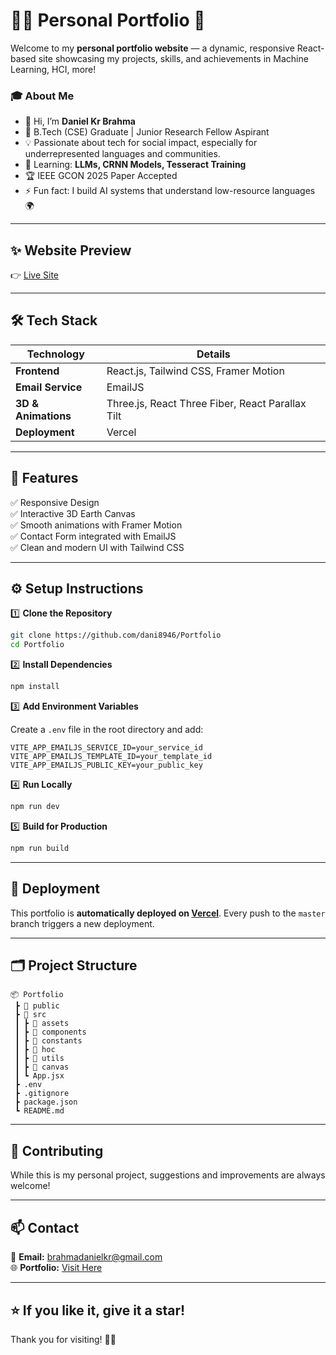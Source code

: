 
# 🧑‍💻 Personal Portfolio 🚀

Welcome to my **personal portfolio website** — a dynamic, responsive React-based site showcasing my projects, skills, and achievements in Machine Learning, HCI, more!

### 🎓 **About Me**
- 👋 Hi, I’m **Daniel Kr Brahma**
- 🏫 B.Tech (CSE) Graduate | Junior Research Fellow Aspirant
- 💡 Passionate about tech for social impact, especially for underrepresented languages and communities.
- 🌱 Learning: **LLMs, CRNN Models, Tesseract Training**
- 🏆 IEEE GCON 2025 Paper Accepted
- ⚡ Fun fact: I build AI systems that understand low-resource languages 🌍

---

## ✨ **Website Preview**
👉 [Live Site](https://portfolio-2h7l.vercel.app/)  


---

## 🛠️ **Tech Stack**

| Technology | Details |
|------------|---------|
| **Frontend** | React.js, Tailwind CSS, Framer Motion |
| **Email Service** | EmailJS |
| **3D & Animations** | Three.js, React Three Fiber, React Parallax Tilt |
| **Deployment** | Vercel |

---

## 📂 **Features**

✅ Responsive Design  
✅ Interactive 3D Earth Canvas  
✅ Smooth animations with Framer Motion  
✅ Contact Form integrated with EmailJS  
✅ Clean and modern UI with Tailwind CSS

---

## ⚙️ **Setup Instructions**

1️⃣ **Clone the Repository**

```bash
git clone https://github.com/dani8946/Portfolio
cd Portfolio
```

2️⃣ **Install Dependencies**

```bash
npm install
```

3️⃣ **Add Environment Variables**

Create a `.env` file in the root directory and add:

```
VITE_APP_EMAILJS_SERVICE_ID=your_service_id
VITE_APP_EMAILJS_TEMPLATE_ID=your_template_id
VITE_APP_EMAILJS_PUBLIC_KEY=your_public_key
```

4️⃣ **Run Locally**

```bash
npm run dev
```

5️⃣ **Build for Production**

```bash
npm run build
```

---

## 🚀 **Deployment**

This portfolio is **automatically deployed on [Vercel](https://vercel.com)**. Every push to the `master` branch triggers a new deployment.

---

## 🗂️ **Project Structure**

```
📦 Portfolio
 ┣ 📂 public
 ┣ 📂 src
 ┃ ┣ 📂 assets
 ┃ ┣ 📂 components
 ┃ ┣ 📂 constants
 ┃ ┣ 📂 hoc
 ┃ ┣ 📂 utils
 ┃ ┣ 📂 canvas
 ┃ ┗ App.jsx
 ┣ .env
 ┣ .gitignore
 ┣ package.json
 ┗ README.md
```

---

## 🙌 **Contributing**

While this is my personal project, suggestions and improvements are always welcome!

---

## 📫 **Contact**

📧 **Email:** [brahmadanielkr@gmail.com](mailto:brahmadanielkr@gmail.com)  
🌐 **Portfolio:** [Visit Here](https://portfolio-2h7l.vercel.app/)

---

## ⭐ **If you like it, give it a star!**

Thank you for visiting! 🚀✨
